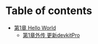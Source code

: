 # Table of contents

* [第1章 Hello World](README.md)
  * [第1章外传 更新devkitPro](di-1-zhang-hello-world/di-1-zhang-wai-chuan-geng-xin-devkitpro.md)
